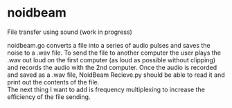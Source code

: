 # noidbeam
File transfer using sound (work in progress)  

noidbeam.go converts a file into a series of audio pulses and saves the noise to a .wav file. To send the file to another computer the user plays the .wav out loud on the first computer (as loud as possible without clipping) and records the audio with the 2nd computer. Once the audio is recorded and saved as a .wav file, NoidBeam Recieve.py should be able to read it and print out the contents of the file.  
The next thing I want to add is frequency multiplexing to increase the efficiency of the file sending.
